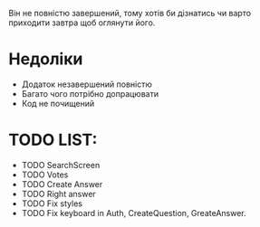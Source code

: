 Він не повністю завершений, тому хотів би дізнатись чи варто приходити завтра щоб оглянути його. 

# Недоліки
  - Додаток незавершений повністю
  - Багато чого потрібно допрацювати
  - Код не почищений
  
# TODO LIST:
* TODO SearchScreen
* TODO Votes
* TODO Create Answer
* TODO Right answer
* TODO Fix styles
* TODO Fix keyboard in Auth, CreateQuestion, GreateAnswer.
